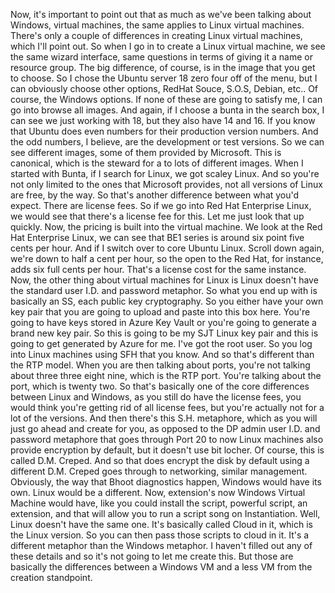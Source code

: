 Now, it's important to point out that as much as we've been talking about Windows, virtual machines,
the same applies to Linux virtual machines.
There's only a couple of differences in creating Linux virtual machines, which I'll point out.
So when I go in to create a Linux virtual machine, we see the same wizard interface, same questions
in terms of giving it a name or resource group.
The big difference, of course, is in the image that you get to choose.
So I chose the Ubuntu server 18 zero four off of the menu, but I can obviously choose other options,
RedHat Souce, S.O.S, Debian, etc..
Of course, the Windows options.
If none of these are going to satisfy me, I can go into browse all images.
And again, if I choose a bunta in the search box, I can see we just working with 18, but they also
have 14 and 16.
If you know that Ubuntu does even numbers for their production version numbers.
And the odd numbers, I believe, are the development or test versions.
So we can see different images, some of them provided by Microsoft.
This is canonical, which is the steward for a to lots of different images.
When I started with Bunta, if I search for Linux, we got scaley Linux.
And so you're not only limited to the ones that Microsoft provides, not all versions of Linux are free,
by the way.
So that's another difference between what you'd expect.
There are license fees.
So if we go into Red Hat Enterprise Linux, we would see that there's a license fee for this.
Let me just look that up quickly.
Now, the pricing is built into the virtual machine.
We look at the Red Hat Enterprise Linux, we can see that BE1 series is around six point five cents
per hour.
And if I switch over to core Ubuntu Linux.
Scroll down again, we're down to half a cent per hour, so the open to the Red Hat, for instance,
adds six full cents per hour.
That's a license cost for the same instance.
Now, the other thing about virtual machines for Linux is Linux doesn't have the standard user I.D.
and password metaphor.
So what you end up with is basically an SS, each public key cryptography.
So you either have your own key pair that you are going to upload and paste into this box here.
You're going to have keys stored in Azure Key Vault or you're going to generate a brand new key pair.
So this is going to be my SJT Linux key pair and this is going to get generated by Azure for me.
I've got the root user.
So you log into Linux machines using SFH that you know.
And so that's different than the RTP model.
When you are then talking about ports, you're not talking about three three eight nine, which is the
RTP port.
You're talking about the port, which is twenty two.
So that's basically one of the core differences between Linux and Windows, as you still do have the
license fees, you would think you're getting rid of all license fees, but you're actually not for
a lot of the versions.
And then there's this S.H. metaphore, which as you will just go ahead and create for you, as opposed
to the DP admin user I.D. and password metaphore that goes through Port 20 to now Linux machines also
provide encryption by default, but it doesn't use bit locher.
Of course, this is called D.M. Creped.
And so that does encrypt the disk by default using a different D.M. Creped goes through to networking,
similar management.
Obviously, the way that Bhoot diagnostics happen, Windows would have its own.
Linux would be a different.
Now, extension's now Windows Virtual Machine would have, like you could install the script, powerful
script, an extension, and that will allow you to run a script song on Instantiation.
Well, Linux doesn't have the same one.
It's basically called Cloud in it, which is the Linux version.
So you can then pass those scripts to cloud in it.
It's a different metaphor than the Windows metaphor.
I haven't filled out any of these details and so it's not going to let me create this.
But those are basically the differences between a Windows VM and a less VM from the creation standpoint.
